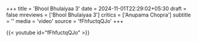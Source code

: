 +++
title = 'Bhool Bhulaiyaa 3'
date = 2024-11-01T22:29:02+05:30
draft = false
mreviews = ['Bhool Bhulaiyaa 3']
critics = ['Anupama Chopra']
subtitle = ''
media = 'video'
source = 'fFhfuctqQJo'
+++

{{< youtube id="fFhfuctqQJo" >}}
